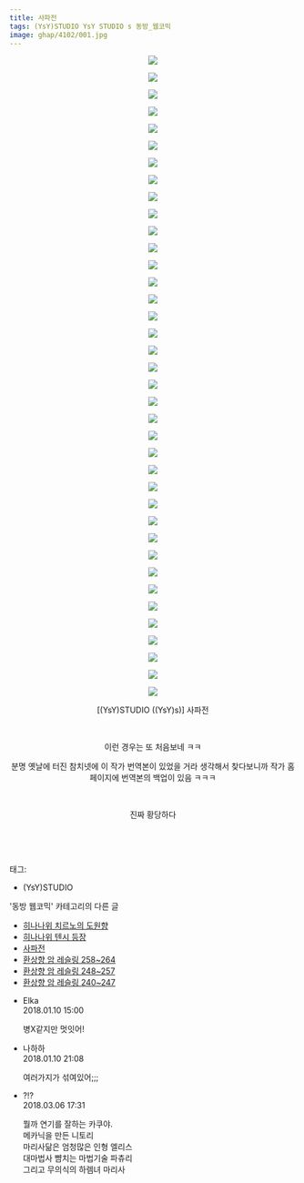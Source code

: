 ```yaml
---
title: 사파전
tags: (YsY)STUDIO YsY STUDIO s 동방_웹코믹
image: ghap/4102/001.jpg
---
```

<div class="article">
<p style="text-align: center; clear: none; float: none;"><img src="{{ site.nasurl }}/ghap/4102/001.jpg"/></p>
<p style="text-align: center; clear: none; float: none;"><img src="{{ site.nasurl }}/ghap/4102/002.jpg"/></p>
<p style="text-align: center; clear: none; float: none;"><img src="{{ site.nasurl }}/ghap/4102/003.jpg"/></p>
<p style="text-align: center; clear: none; float: none;"><img src="{{ site.nasurl }}/ghap/4102/004.jpg"/></p>
<p style="text-align: center; clear: none; float: none;"><img src="{{ site.nasurl }}/ghap/4102/005.jpg"/></p>
<p style="text-align: center; clear: none; float: none;"><img src="{{ site.nasurl }}/ghap/4102/006.jpg"/></p>
<p style="text-align: center; clear: none; float: none;"><img src="{{ site.nasurl }}/ghap/4102/007.jpg"/></p>
<p style="text-align: center; clear: none; float: none;"><img src="{{ site.nasurl }}/ghap/4102/008.jpg"/></p>
<p style="text-align: center; clear: none; float: none;"><img src="{{ site.nasurl }}/ghap/4102/009.jpg"/></p>
<p style="text-align: center; clear: none; float: none;"><img src="{{ site.nasurl }}/ghap/4102/010.jpg"/></p>
<p style="text-align: center; clear: none; float: none;"><img src="{{ site.nasurl }}/ghap/4102/011.jpg"/></p>
<p style="text-align: center; clear: none; float: none;"><img src="{{ site.nasurl }}/ghap/4102/012.jpg"/></p>
<p style="text-align: center; clear: none; float: none;"><img src="{{ site.nasurl }}/ghap/4102/013.jpg"/></p>
<p style="text-align: center; clear: none; float: none;"><img src="{{ site.nasurl }}/ghap/4102/014.jpg"/></p>
<p style="text-align: center; clear: none; float: none;"><img src="{{ site.nasurl }}/ghap/4102/015.jpg"/></p>
<p style="text-align: center; clear: none; float: none;"><img src="{{ site.nasurl }}/ghap/4102/016.jpg"/></p>
<p style="text-align: center; clear: none; float: none;"><img src="{{ site.nasurl }}/ghap/4102/017.jpg"/></p>
<p style="text-align: center; clear: none; float: none;"><img src="{{ site.nasurl }}/ghap/4102/018.jpg"/></p>
<p style="text-align: center; clear: none; float: none;"><img src="{{ site.nasurl }}/ghap/4102/019.jpg"/></p>
<p style="text-align: center; clear: none; float: none;"><img src="{{ site.nasurl }}/ghap/4102/020.jpg"/></p>
<p style="text-align: center; clear: none; float: none;"><img src="{{ site.nasurl }}/ghap/4102/021.jpg"/></p>
<p style="text-align: center; clear: none; float: none;"><img src="{{ site.nasurl }}/ghap/4102/022.jpg"/></p>
<p style="text-align: center; clear: none; float: none;"><img src="{{ site.nasurl }}/ghap/4102/023.jpg"/></p>
<p style="text-align: center; clear: none; float: none;"><img src="{{ site.nasurl }}/ghap/4102/024.jpg"/></p>
<p style="text-align: center; clear: none; float: none;"><img src="{{ site.nasurl }}/ghap/4102/025.jpg"/></p>
<p style="text-align: center; clear: none; float: none;"><img src="{{ site.nasurl }}/ghap/4102/026.jpg"/></p>
<p style="text-align: center; clear: none; float: none;"><img src="{{ site.nasurl }}/ghap/4102/027.jpg"/></p>
<p style="text-align: center; clear: none; float: none;"><img src="{{ site.nasurl }}/ghap/4102/028.jpg"/></p>
<p style="text-align: center; clear: none; float: none;"><img src="{{ site.nasurl }}/ghap/4102/029.jpg"/></p>
<p style="text-align: center; clear: none; float: none;"><img src="{{ site.nasurl }}/ghap/4102/030.jpg"/></p>
<p style="text-align: center; clear: none; float: none;"><img src="{{ site.nasurl }}/ghap/4102/031.jpg"/></p>
<p style="text-align: center; clear: none; float: none;"><img src="{{ site.nasurl }}/ghap/4102/032.jpg"/></p>
<p style="text-align: center; clear: none; float: none;"><img src="{{ site.nasurl }}/ghap/4102/033.jpg"/></p>
<p style="text-align: center; clear: none; float: none;"><img src="{{ site.nasurl }}/ghap/4102/034.jpg"/></p>
<p style="text-align: center; clear: none; float: none;"><img src="{{ site.nasurl }}/ghap/4102/035.jpg"/></p>
<p style="text-align: center; clear: none; float: none;"><img src="{{ site.nasurl }}/ghap/4102/036.jpg"/></p>
<p style="text-align: center; clear: none; float: none;"><img src="{{ site.nasurl }}/ghap/4102/037.jpg"/></p>
<p style="text-align: center; clear: none; float: none;"><img src="{{ site.nasurl }}/ghap/4102/038.jpg"/></p>
<p style="text-align: center; clear: none; float: none;">[(YsY)STUDIO ((YsY)s)] 사파전</p>
<p style="text-align: center; clear: none; float: none;"><br/></p>
<p style="text-align: center; clear: none; float: none;"></p>
<p style="text-align: center; clear: none; float: none;">이런 경우는 또 처음보네 ㅋㅋ</p>
<p style="text-align: center; clear: none; float: none;">분명 옛날에 터진 참치넷에 이 작가 번역본이 있었을 거라 생각해서 찾다보니까 작가 홈페이지에 번역본의 백업이 있음 ㅋㅋㅋ</p>
<p style="text-align: center; clear: none; float: none;"><br/></p>
<p style="text-align: center; clear: none; float: none;">진짜 황당하다</p>
<p style="text-align: center; clear: none; float: none;"><br/></p>
<p><br/></p>
</div><div class="tagTrail">
<p>태그: </p>
<ul>
<li>(YsY)STUDIO</li>
</ul>
</div><div class="another">
<p>'동방 웹코믹' 카테고리의 다른 글</p>
<ul>
<li><a href="/2018-01-10-ghap_4104">히나나위 치르노의 도원향</a></li>
<li><a href="/2018-01-10-ghap_4103">히나나위 텐시 등장</a></li>
<li><a href="/2018-01-10-ghap_4102">사파전</a></li>
<li><a href="/2018-01-06-ghap_4094">환상향 암 레슬링 258~264</a></li>
<li><a href="/2018-01-06-ghap_4093">환상향 암 레슬링 248~257</a></li>
<li><a href="/2018-01-06-ghap_4092">환상향 암 레슬링 240~247</a></li>
</ul>
</div><div class="cb_module cb_fluid">
<div class="cb_wrt cb_profile">
<div class="comment">
<ul>
<li class="cb_thumb_off" id="comment15171085">
<div class="cb_comment_area">
<div class="cb_info_area">
<div class="cb_section">
<span class="cb_nick_name">Elka</span>
</div>
<div class="cb_section">
<span class="cb_date">2018.01.10 15:00 </span>
</div>
</div>
<div class="cb_dsc_comment">
<p class="cb_dsc">
											병X같지만 멋잇어!
										</p>
</div>
</div></li>
<li class="cb_thumb_off" id="comment15171300">
<div class="cb_comment_area">
<div class="cb_info_area">
<div class="cb_section">
<span class="cb_nick_name">나하하</span>
</div>
<div class="cb_section">
<span class="cb_date">2018.01.10 21:08 </span>
</div>
</div>
<div class="cb_dsc_comment">
<p class="cb_dsc">
											여러가지가 섞여있어;;;
										</p>
</div>
</div></li>
<li class="cb_thumb_off" id="comment15213810">
<div class="cb_comment_area">
<div class="cb_info_area">
<div class="cb_section">
<span class="cb_nick_name">?!?</span>
</div>
<div class="cb_section">
<span class="cb_date">2018.03.06 17:31 </span>
</div>
</div>
<div class="cb_dsc_comment">
<p class="cb_dsc">
											뭘까 연기를 잘하는 카쿠야.<br/>
메카닉을 만든 니토리<br/>
마리사닮은 엄청많은 인형 엘리스<br/>
대마법사 뺨치는 마법기술 파츄리<br/>
그리고 무의식의 하렘녀 마리사
										</p>
</div>
</div></li>
</ul>
</div>
</div><!-- commentList close -->
</div>